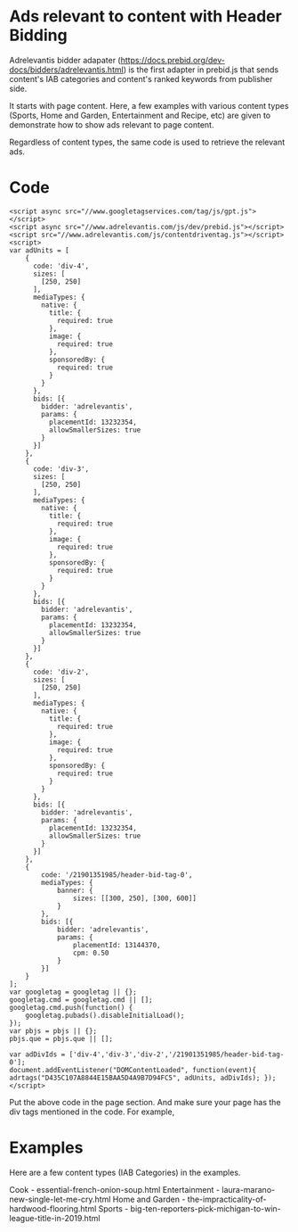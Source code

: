 # Ads relevant to content with Header Bidding
Adrelevantis bidder adapater (https://docs.prebid.org/dev-docs/bidders/adrelevantis.html) is the first adapter in prebid.js that sends content's IAB categories and content's ranked keywords from publisher side. 

It starts with page content. Here, a few examples with various content types (Sports, Home and Garden, Entertainment and Recipe, etc) are given to demonstrate how to show ads relevant to page content.

Regardless of content types, the same code is used to retrieve the relevant ads. 

# Code

```
<script async src="//www.googletagservices.com/tag/js/gpt.js"></script>
<script async src="//www.adrelevantis.com/js/dev/prebid.js"></script>
<script src="//www.adrelevantis.com/js/contentdriventag.js"></script>
<script>
var adUnits = [
	{
	  code: 'div-4',
	  sizes: [
		[250, 250]
	  ],
	  mediaTypes: {
		native: {
		  title: {
			required: true
		  },
		  image: {
			required: true
		  },
		  sponsoredBy: {
			required: true
		  }
		}
	  },
	  bids: [{
		bidder: 'adrelevantis',
		params: {
		  placementId: 13232354,
		  allowSmallerSizes: true
		}
	  }]
	},
	{
	  code: 'div-3',
	  sizes: [
		[250, 250]
	  ],
	  mediaTypes: {
		native: {
		  title: {
			required: true
		  },
		  image: {
			required: true
		  },
		  sponsoredBy: {
			required: true
		  }
		}
	  },
	  bids: [{
		bidder: 'adrelevantis',
		params: {
		  placementId: 13232354,
		  allowSmallerSizes: true
		}
	  }]
	},
	{
	  code: 'div-2',
	  sizes: [
		[250, 250]
	  ],
	  mediaTypes: {
		native: {
		  title: {
			required: true
		  },
		  image: {
			required: true
		  },
		  sponsoredBy: {
			required: true
		  }
		}
	  },
	  bids: [{
		bidder: 'adrelevantis',
		params: {
		  placementId: 13232354,
		  allowSmallerSizes: true
		}
	  }]
	},
	{
		code: '/21901351985/header-bid-tag-0',
		mediaTypes: {
			banner: {
				sizes: [[300, 250], [300, 600]]
			}
		},
		bids: [{
			bidder: 'adrelevantis',
			params: {
				placementId: 13144370,
				cpm: 0.50
			}
		}]
	}
];
var googletag = googletag || {};
googletag.cmd = googletag.cmd || [];
googletag.cmd.push(function() {
	googletag.pubads().disableInitialLoad();
});
var pbjs = pbjs || {};
pbjs.que = pbjs.que || [];

var adDivIds = ['div-4','div-3','div-2','/21901351985/header-bid-tag-0'];
document.addEventListener("DOMContentLoaded", function(event){ adrtags("D435C107A8844E15BAA5D4A9B7D94FC5", adUnits, adDivIds); });
</script>
```

Put the above code in the page <head> section. And make sure your page has the div tags mentioned in the code. For example,
<div id='div-4>
</div>
<div id='div-3'>
</div>
<div id='div-2'>
</div>

# Examples
Here are a few content types (IAB Categories) in the examples.

Cook - essential-french-onion-soup.html
Entertainment - laura-marano-new-single-let-me-cry.html
Home and Garden - the-impracticality-of-hardwood-flooring.html
Sports - big-ten-reporters-pick-michigan-to-win-league-title-in-2019.html
